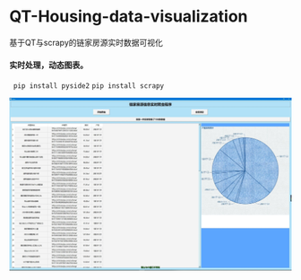 # QT-Housing-data-visualization
基于QT与scrapy的链家房源实时数据可视化
#### 实时处理，动态图表。
`
pip install pyside2`
`pip install scrapy
`
<br />

![1](https://github.com/Unreal-abc/QT-Housing-data-visualization/blob/main/%E6%95%88%E6%9E%9C%E5%9B%BE1.jpg)

